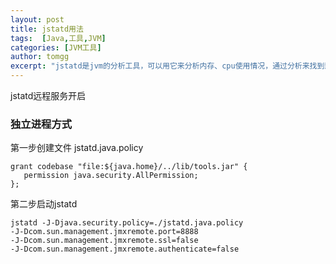 ```yaml
---
layout: post
title: jstatd用法
tags:  [Java,工具,JVM]
categories: [JVM工具]
author: tomgg
excerpt: "jstatd是jvm的分析工具，可以用它来分析内存、cpu使用情况，通过分析来找到影响性能的问题点"
---
```


jstatd远程服务开启

### 独立进程方式

第一步创建文件 jstatd.java.policy

```shell
grant codebase "file:${java.home}/../lib/tools.jar" {
   permission java.security.AllPermission;
};
```

第二步启动jstatd

``` shell
jstatd -J-Djava.security.policy=./jstatd.java.policy
-J-Dcom.sun.management.jmxremote.port=8888
-J-Dcom.sun.management.jmxremote.ssl=false
-J-Dcom.sun.management.jmxremote.authenticate=false
```
